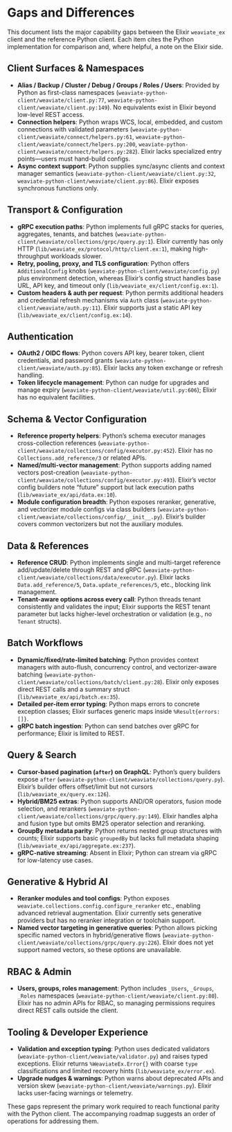 # Gaps and Differences

This document lists the major capability gaps between the Elixir `weaviate_ex` client and the reference Python client. Each item cites the Python implementation for comparison and, where helpful, a note on the Elixir side.

## Client Surfaces & Namespaces

- **Alias / Backup / Cluster / Debug / Groups / Roles / Users**: Provided by Python as first-class namespaces (`weaviate-python-client/weaviate/client.py:77`, `weaviate-python-client/weaviate/client.py:149`). No equivalents exist in Elixir beyond low-level REST access.
- **Connection helpers**: Python wraps WCS, local, embedded, and custom connections with validated parameters (`weaviate-python-client/weaviate/connect/helpers.py:61`, `weaviate-python-client/weaviate/connect/helpers.py:200`, `weaviate-python-client/weaviate/connect/helpers.py:282`). Elixir lacks specialized entry points—users must hand-build configs.
- **Async context support**: Python supplies sync/async clients and context manager semantics (`weaviate-python-client/weaviate/client.py:32`, `weaviate-python-client/weaviate/client.py:86`). Elixir exposes synchronous functions only.

## Transport & Configuration

- **gRPC execution paths**: Python implements full gRPC stacks for queries, aggregates, tenants, and batches (`weaviate-python-client/weaviate/collections/grpc/query.py:1`). Elixir currently has only HTTP (`lib/weaviate_ex/protocol/http/client.ex:1`), making high-throughput workloads slower.
- **Retry, pooling, proxy, and TLS configuration**: Python offers `AdditionalConfig` knobs (`weaviate-python-client/weaviate/config.py`) plus environment detection, whereas Elixir’s config struct handles base URL, API key, and timeout only (`lib/weaviate_ex/client/config.ex:1`).
- **Custom headers & auth per request**: Python permits additional headers and credential refresh mechanisms via `Auth` class (`weaviate-python-client/weaviate/auth.py:11`). Elixir supports just a static API key (`lib/weaviate_ex/client/config.ex:14`).

## Authentication

- **OAuth2 / OIDC flows**: Python covers API key, bearer token, client credentials, and password grants (`weaviate-python-client/weaviate/auth.py:85`). Elixir lacks any token exchange or refresh handling.
- **Token lifecycle management**: Python can nudge for upgrades and manage expiry (`weaviate-python-client/weaviate/util.py:606`); Elixir has no equivalent facilities.

## Schema & Vector Configuration

- **Reference property helpers**: Python’s schema executor manages cross-collection references (`weaviate-python-client/weaviate/collections/config/executor.py:452`). Elixir has no `Collections.add_reference/3` or related APIs.
- **Named/multi-vector management**: Python supports adding named vectors post-creation (`weaviate-python-client/weaviate/collections/config/executor.py:493`). Elixir’s vector config builders note “future” support but lack execution paths (`lib/weaviate_ex/api/data.ex:10`).
- **Module configuration breadth**: Python exposes reranker, generative, and vectorizer module configs via class builders (`weaviate-python-client/weaviate/collections/config/__init__.py`). Elixir’s builder covers common vectorizers but not the auxiliary modules.

## Data & References

- **Reference CRUD**: Python implements single and multi-target reference add/update/delete through REST and gRPC (`weaviate-python-client/weaviate/collections/data/executor.py`). Elixir lacks `Data.add_reference/5`, `Data.update_references/5`, etc., blocking link management.
- **Tenant-aware options across every call**: Python threads tenant consistently and validates the input; Elixir supports the REST tenant parameter but lacks higher-level orchestration or validation (e.g., no `Tenant` structs).

## Batch Workflows

- **Dynamic/fixed/rate-limited batching**: Python provides context managers with auto-flush, concurrency control, and vectorizer-aware batching (`weaviate-python-client/weaviate/collections/batch/client.py:28`). Elixir only exposes direct REST calls and a summary struct (`lib/weaviate_ex/api/batch.ex:35`).
- **Detailed per-item error typing**: Python maps errors to concrete exception classes; Elixir surfaces generic maps inside `%Result{errors: []}`.
- **gRPC batch ingestion**: Python can send batches over gRPC for performance; Elixir is limited to REST.

## Query & Search

- **Cursor-based pagination (`after`) on GraphQL**: Python’s query builders expose `after` (`weaviate-python-client/weaviate/collections/query.py`). Elixir’s builder offers offset/limit but not cursors (`lib/weaviate_ex/query.ex:126`).
- **Hybrid/BM25 extras**: Python supports AND/OR operators, fusion mode selection, and rerankers (`weaviate-python-client/weaviate/collections/grpc/query.py:149`). Elixir handles alpha and fusion type but omits BM25 operator selection and reranking.
- **GroupBy metadata parity**: Python returns nested group structures with counts; Elixir supports basic `groupedBy` but lacks full metadata shaping (`lib/weaviate_ex/api/aggregate.ex:237`).
- **gRPC-native streaming**: Absent in Elixir; Python can stream via gRPC for low-latency use cases.

## Generative & Hybrid AI

- **Reranker modules and tool configs**: Python exposes `weaviate.collections.config.configure_reranker` etc., enabling advanced retrieval augmentation. Elixir currently sets generative providers but has no reranker integration or toolchain support.
- **Named vector targeting in generative queries**: Python allows picking specific named vectors in hybrid/generative flows (`weaviate-python-client/weaviate/collections/grpc/query.py:226`). Elixir does not yet support named vectors, so these options are unavailable.

## RBAC & Admin

- **Users, groups, roles management**: Python includes `_Users`, `_Groups`, `_Roles` namespaces (`weaviate-python-client/weaviate/client.py:80`). Elixir has no admin APIs for RBAC, so managing permissions requires direct REST calls outside the client.

## Tooling & Developer Experience

- **Validation and exception typing**: Python uses dedicated validators (`weaviate-python-client/weaviate/validator.py`) and raises typed exceptions. Elixir returns `%WeaviateEx.Error{}` with coarse `type` classifications and limited recovery hints (`lib/weaviate_ex/error.ex`).
- **Upgrade nudges & warnings**: Python warns about deprecated APIs and version skew (`weaviate-python-client/weaviate/warnings.py`). Elixir lacks user-facing warnings or telemetry.

These gaps represent the primary work required to reach functional parity with the Python client. The accompanying roadmap suggests an order of operations for addressing them.
